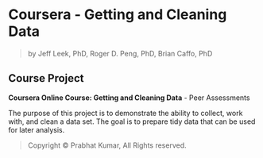 # Coursera - Getting and Cleaning Data
> by Jeff Leek, PhD, Roger D. Peng, PhD, Brian Caffo, PhD

## Course Project

**Coursera Online Course: Getting and Cleaning Data** - Peer Assessments

The purpose of this project is to demonstrate the ability to collect, work with, and clean a data set.
The goal is to prepare tidy data that can be used for later analysis.

> Copyright © Prabhat Kumar, All Rights reserved.

